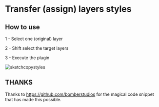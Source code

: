 # Transfer (assign) layers styles

## How to use
1 - Select one (original) layer

2 - Shift select the target layers

3 - Execute the plugin


![sketchcopystyles](https://raw.githubusercontent.com/FrancisVega/Sketch-Copy-Layers-Styles/master/sketch-transfer-styles.sketchplugin/Contents/Resources/demo.gif)

## THANKS
Thanks to https://github.com/bomberstudios for the magical code snippet that has made this possible.
